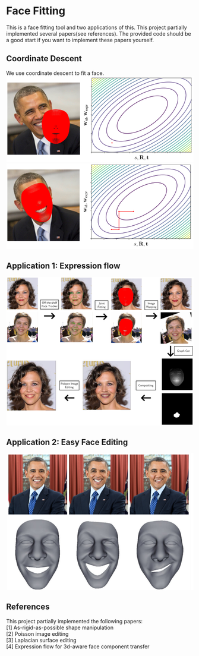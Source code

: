 # Face Fitting
This is a face fitting tool and two applications of this. This project partially implemented several papers(see references). The provided code should be a good start if you want to implement these papers yourself.

## Coordinate Descent
We use coordinate descent to fit a face.
![](./images/cd1.png)
![](./images/cd2.png)

## Application 1: Expression flow
![](./images/expression-flow-pipeline.png)

## Application 2: Easy Face Editing
![](./images/face-editing.png)

## References
This project partially implemented the following papers:  
[1] As-rigid-as-possible shape manipulation  
[2] Poisson image editing  
[3] Laplacian surface editing  
[4] Expression flow for 3d-aware face component transfer